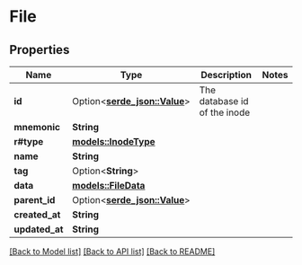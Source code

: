 # File

## Properties

Name | Type | Description | Notes
------------ | ------------- | ------------- | -------------
**id** | Option<[**serde_json::Value**](.md)> | The database id of the inode | 
**mnemonic** | **String** |  | 
**r#type** | [**models::InodeType**](InodeType.md) |  | 
**name** | **String** |  | 
**tag** | Option<**String**> |  | 
**data** | [**models::FileData**](FileData.md) |  | 
**parent_id** | Option<[**serde_json::Value**](.md)> |  | 
**created_at** | **String** |  | 
**updated_at** | **String** |  | 

[[Back to Model list]](../README.md#documentation-for-models) [[Back to API list]](../README.md#documentation-for-api-endpoints) [[Back to README]](../README.md)



